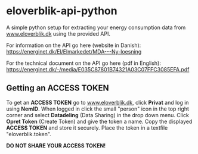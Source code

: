 # eloverblik-api-python
A simple python setup for extracting your energy consumption data from www.eloverblik.dk using the provided API.

For information on the API go here (website in Danish):  
https://energinet.dk/El/Elmarkedet/MDA---Ny-loesning

For the technical document on the API go here (pdf in English):  
https://energinet.dk/-/media/E035C87801B74321A03C07FFC3085EFA.pdf

## Getting an ACCESS TOKEN
To get an **ACCESS TOKEN** go to www.eloverblik.dk, click **Privat** and log in using **NemID**. 
When logged in click the small "person" icon in the top right corner and select **Datadeling** (Data Sharing) in the drop down menu.
Click **Opret Token** (Create Token) and give the token a name. Copy the displayed **ACCESS TOKEN** and store it securely.
Place the token in a textfile "eloverblik.token".

**DO NOT SHARE YOUR ACCESS TOKEN!**

